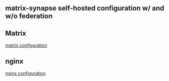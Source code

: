 ## matrix-synapse self-hosted configuration w/ and w/o federation

## Matrix

[matrix configuration](/etc/matrix-synapse/README.md)

## nginx

[nginx configuration](/etc/nginx/README.md)

